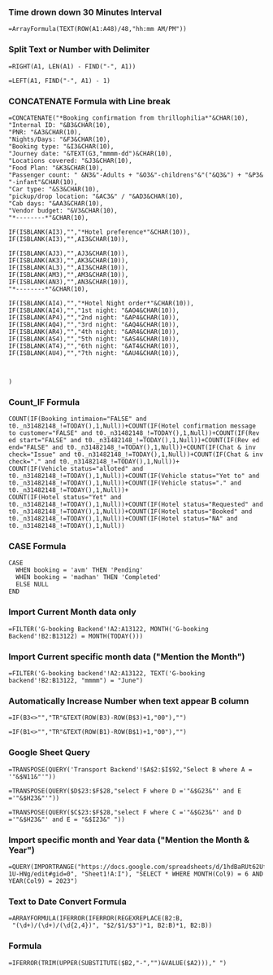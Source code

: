 ### Time drown down 30 Minutes Interval

```
=ArrayFormula(TEXT(ROW(A1:A48)/48,"hh:mm AM/PM"))
```
### Split Text or Number with Delimiter

```
=RIGHT(A1, LEN(A1) - FIND("-", A1))

=LEFT(A1, FIND("-", A1) - 1)

```


### CONCATENATE Formula with Line break

```
=CONCATENATE("*Booking confirmation from thrillophilia*"&CHAR(10),
"Internal ID: "&B3&CHAR(10),
"PNR: "&A3&CHAR(10),
"Nights/Days: "&F3&CHAR(10),
"Booking type: "&I3&CHAR(10),
"Journey date: "&TEXT(G3,"mmmm-dd")&CHAR(10),
"Locations covered: "&J3&CHAR(10),
"Food Plan: "&K3&CHAR(10),
"Passenger count: " &N3&"-Adults + "&O3&"-childrens"&"("&Q3&") + "&P3& "-infant"&CHAR(10),
"Car type: "&S3&CHAR(10),
"pickup/drop location: "&AC3&" / "&AD3&CHAR(10),
"Cab days: "&AA3&CHAR(10),
"Vendor budget: "&V3&CHAR(10),
"*--------*"&CHAR(10),

IF(ISBLANK(AI3),"","*Hotel preference*"&CHAR(10)),
IF(ISBLANK(AI3),"",AI3&CHAR(10)),

IF(ISBLANK(AJ3),"",AJ3&CHAR(10)),
IF(ISBLANK(AK3),"",AK3&CHAR(10)),
IF(ISBLANK(AL3),"",AI3&CHAR(10)),
IF(ISBLANK(AM3),"",AM3&CHAR(10)),
IF(ISBLANK(AN3),"",AN3&CHAR(10)),
"*--------*"&CHAR(10),

IF(ISBLANK(AI4),"","*Hotel Night order*"&CHAR(10)),
IF(ISBLANK(AI4),"","1st night: "&AO4&CHAR(10)),
IF(ISBLANK(AP4),"","2nd night: "&AP4&CHAR(10)),
IF(ISBLANK(AQ4),"","3rd night: "&AQ4&CHAR(10)),
IF(ISBLANK(AR4),"","4th night: "&AR4&CHAR(10)),
IF(ISBLANK(AS4),"","5th night: "&AS4&CHAR(10)),
IF(ISBLANK(AT4),"","6th night: "&AT4&CHAR(10)),
IF(ISBLANK(AU4),"","7th night: "&AU4&CHAR(10)),



)

```

### Count_IF Formula

```
COUNT(IF(Booking intimaion="FALSE" and t0._n31482148_!=TODAY(),1,Null))+COUNT(IF(Hotel confirmation message to customer="FALSE" and t0._n31482148_!=TODAY(),1,Null))+COUNT(IF(Rev ed start="FALSE" and t0._n31482148_!=TODAY(),1,Null))+COUNT(IF(Rev ed end="FALSE" and t0._n31482148_!=TODAY(),1,Null))+COUNT(IF(Chat & inv check="Issue" and t0._n31482148_!=TODAY(),1,Null))+COUNT(IF(Chat & inv check="." and t0._n31482148_!=TODAY(),1,Null))+
COUNT(IF(Vehicle status="alloted" and t0._n31482148_!=TODAY(),1,Null))+COUNT(IF(Vehicle status="Yet to" and t0._n31482148_!=TODAY(),1,Null))+COUNT(IF(Vehicle status="." and t0._n31482148_!=TODAY(),1,Null))+
COUNT(IF(Hotel status="Yet" and t0._n31482148_!=TODAY(),1,Null))+COUNT(IF(Hotel status="Requested" and t0._n31482148_!=TODAY(),1,Null))+COUNT(IF(Hotel status="Booked" and t0._n31482148_!=TODAY(),1,Null))+COUNT(IF(Hotel status="NA" and t0._n31482148_!=TODAY(),1,Null))

```

### CASE Formula

```
CASE
  WHEN booking = 'avm' THEN 'Pending'
  WHEN booking = 'madhan' THEN 'Completed'
  ELSE NULL
END

```
### Import Current Month data only

```
=FILTER('G-booking Backend'!A2:A13122, MONTH('G-booking Backend'!B2:B13122) = MONTH(TODAY()))

```

### Import Current specific month data ("Mention the Month")
```
=FILTER('G-booking backend'!A2:A13122, TEXT('G-booking backend'!B2:B13122, "mmmm") = "June")

```


### Automatically Increase Number when text appear B column

```
=IF(B3<>"","TR"&TEXT(ROW(B3)-ROW(B$3)+1,"00"),"")

=IF(B1<>"","TR"&TEXT(ROW(B1)-ROW(B$1)+1,"00"),"")

```
### Google Sheet Query

```
=TRANSPOSE(QUERY('Transport Backend'!$A$2:$I$92,"Select B where A = '"&$N11&"'"))
```

```
=TRANSPOSE(QUERY($D$23:$F$28,"select F where D ='"&$G23&"' and E ='"&$H23&"'"))
```

```
=TRANSPOSE(QUERY($C$23:$F$28,"select F where C ='"&$G23&"' and D ='"&$H23&"' and E = "&$I23&" "))
```

### Import specific month and Year data ("Mention the Month & Year")
```
=QUERY(IMPORTRANGE("https://docs.google.com/spreadsheets/d/1hdBaRUt62UfDc_LYOAEBPiermHCWAfCXbUiQ-1U-HNg/edit#gid=0", "Sheet1!A:I"), "SELECT * WHERE MONTH(Col9) = 6 AND YEAR(Col9) = 2023")
```

### Text to Date Convert Formula
```
=ARRAYFORMULA(IFERROR(IFERROR(REGEXREPLACE(B2:B, 
 "(\d+)/(\d+)/(\d{2,4})", "$2/$1/$3")*1, B2:B)*1, B2:B))
```

### Formula
```
=IFERROR(TRIM(UPPER(SUBSTITUTE($B2,"-","")&VALUE($A2)))," ")
```
